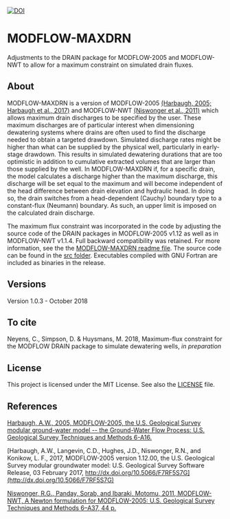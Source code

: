 [![DOI](https://zenodo.org/badge/DOI/10.5281/zenodo.1472241.svg)](https://doi.org/10.5281/zenodo.1472241)

# MODFLOW-MAXDRN
Adjustments to the DRAIN package for MODFLOW-2005 and MODFLOW-NWT to allow for a maximum constraint on simulated drain fluxes.

## About
MODFLOW-MAXDRN is a version of MODFLOW-2005 [(Harbaugh, 2005; Harbaugh et al., 2017)](https://water.usgs.gov/ogw/modflow/mf2005.html) and MODFLOW-NWT [(Niswonger et al., 2011)](https://water.usgs.gov/ogw/modflow-nwt/) which allows maximum drain discharges to be specified by the user. These maximum discharges are of particular interest when dimensioning dewatering systems where drains are often used to find the discharge needed to obtain a targeted drawdown. Simulated discharge rates might be higher than what can be supplied by the physical well, particularly in early-stage drawdown. This results in simulated dewatering durations that are too optimistic in addition to cumulative extracted volumes that are larger than those supplied by the well. In MODFLOW-MAXDRN if, for a specific drain, the model calculates a discharge higher than the maximum discharge, this discharge will be set equal to the maximum and will become independent of the head difference between drain elevation and hydraulic head. In doing so, the drain switches from a head-dependent (Cauchy) boundary type to a constant-flux (Neumann) boundary. As such, an upper limit is imposed on the calculated drain discharge. 

The maximum flux constraint was incorporated in the code by adjusting the source code of the DRAIN packages in MODFLOW-2005 v1.12 as well as in MODFLOW-NWT v1.1.4. Full backward compatibility was retained. For more information, see the the [MODFLOW-MAXDRN readme file](./doc/mf_maxdrn_readme.txt). The source code can be found in the [src folder](./src). Executables compiled with GNU Fortran are included as binaries in the release.

## Versions
Version 1.0.3 - October 2018

## To cite
Neyens, C., Simpson, D. & Huysmans, M. 2018, Maximum-flux constraint for the MODFLOW DRAIN package to simulate dewatering wells, *in preparation*

## License
This project is licensed under the MIT License. See also the [LICENSE](./LICENSE.md) file.

## References
[Harbaugh, A.W., 2005, MODFLOW-2005, the U.S. Geological Survey modular ground-water model -- the Ground-Water Flow Process: U.S. Geological Survey Techniques and Methods 6-A16.](https://pubs.usgs.gov/tm/2005/tm6A16/)

[Harbaugh, A.W., Langevin, C.D., Hughes, J.D., Niswonger, R.N., and Konikow, L. F., 2017, MODFLOW-2005 version 1.12.00, the U.S. Geological Survey modular groundwater model: U.S. Geological Survey Software Release, 03 February 2017, http://dx.doi.org/10.5066/F7RF5S7G](http://dx.doi.org/10.5066/F7RF5S7G)

[Niswonger, R.G., Panday, Sorab, and Ibaraki, Motomu, 2011, MODFLOW-NWT, A Newton formulation for MODFLOW-2005: U.S. Geological Survey Techniques and Methods 6–A37, 44 p.](https://pubs.usgs.gov/tm/tm6a37/)

